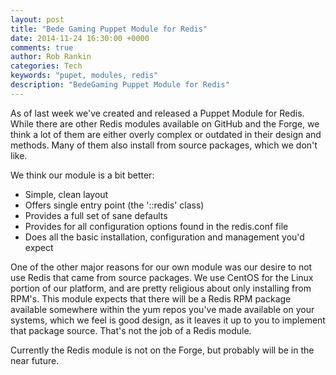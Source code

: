 ```yaml
---
layout: post
title: "Bede Gaming Puppet Module for Redis"
date: 2014-11-24 16:30:00 +0000
comments: true
author: Rob Rankin
categories: Tech
keywords: "pupet, modules, redis"
description: "BedeGaming Puppet Module for Redis"
---
```

As of last week we've created and released a Puppet Module for Redis.  While there are other Redis modules available on GitHub and the Forge, we think a lot of them are either overly complex or outdated in their design and methods.  Many of them also install from source packages, which we don't like.
<!-- more -->
We think our module is a bit better:

* Simple, clean layout
* Offers single entry point (the '::redis' class)
* Provides a full set of sane defaults
* Provides for all configuration options found in the redis.conf file
* Does all the basic installation, configuration and management you'd expect

One of the other major reasons for our own module was our desire to not use Redis that came from source packages.  We use CentOS for the Linux portion of our platform, and are pretty religious about only installing from RPM's.  This module expects that there will be a Redis RPM package available somewhere within the yum repos you've made available on your systems, which we feel is good design, as it leaves it up to you to implement that package source.  That's not the job of a Redis module.

Currently the Redis module is not on the Forge, but probably will be in the near future.